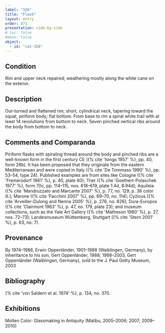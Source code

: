 ```yaml
---
label: "326"
title: "Flask"
layout: entry
order: 871
presentation: side-by-side
# toc: false
#menu: false 
object:
  - id: "cat-326"
---
```


## Condition

Rim and upper neck repaired; weathering mostly along the white cane on the exterior.

## Description

Out-turned and flattened rim; short, cylindrical neck, tapering toward the squat, piriform body; flat bottom. From base to rim a spiral white trail with at least 14 revolutions from bottom to neck. Seven pinched vertical ribs around the body from bottom to neck.

## Comments and Comparanda

Piriform flasks with spiraling thread around the body and pinched ribs are a well-known form in the first century CE ({% cite 'Isings 1957' %}, pp. 40, form 26b). It has been proposed that they originate from the eastern Mediterranean and were copied in Italy ({% cite 'De Tommaso 1990' %}, pp. 53–54, type 24). Published examples are from sites like Cologne ({% cite 'Fremersdorf 1961' %}, p. 40, plate 60); Trier ({% cite 'Goethert-Polaschek 1977' %}, form 70c, pp. 114–115, nos. 618–619, plate 1:4d, 8:94d); Aquileia ({% cite 'Mandruzzato and Marcante 2007' %}, p. 77, no. 129, p. 36 color ill.); Marone ({% cite 'Facchini 2007' %}, pp. 69–70, no. 114); Cyzicus ({% cite 'Arveiller-Dulong and Nenna 2005' %}, p. 276, no. 826); Dura-Europos ({% cite 'Clairmont 1963' %}, p. 47, no. 179, plate 23); and museum collections, such as the Yale Art Gallery ({% cite 'Matheson 1980' %}, p. 27, nos. 72–73); Landesmuseum Wüttemberg, Stuttgart ({% cite 'Stern 2001' %}, p. 63, no. 7).

## Provenance

By 1974–1988, Erwin Oppenländer, 1901–1988 (Waiblingen, Germany), by inheritance to his son, Gert Oppenländer, 1988; 1988–2003, Gert Oppenländer (Waiblingen, Germany), sold to the J. Paul Getty Museum, 2003

## Bibliography

{% cite 'von Saldern et al. 1974' %}, p. 134, no. 370.

## Exhibitions

Molten Color: Glassmaking in Antiquity (Malibu, 2005–2006; 2007; 2009–2010)